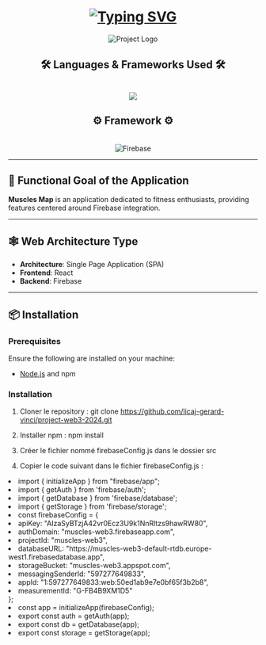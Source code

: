 <h1 align="center">
  <a href="https://git.io/typing-svg">
    <img src="https://readme-typing-svg.demolab.com?font=Fira+Code&weight=500&size=35&duration=4000&pause=1000&color=237BA1&center=true&vCenter=true&width=500&height=70&lines=Hi+There!%F0%9F%91%8B;Web+3+Project" alt="Typing SVG" />
  </a>
</h1>

<p align="center">
  <img alt="Project Logo" src="[https://ibb.co/qxFpHzT]" />
</p>

<h2 align="center">🛠️ Languages & Frameworks Used 🛠️</h2>
<br/>
<div align="center">
  <a href="https://skillicons.dev">
    <img src="https://skillicons.dev/icons?i=js,html,css,react" /><br>
  </a>
</div>

<h2 align="center">⚙️ Framework ⚙️</h2>
<br>
<div align="center">
  <img src="https://skillicons.dev/icons?i=firebase" alt="Firebase" />
</div>

---

## 🎯 Functional Goal of the Application

**Muscles Map** is an application dedicated to fitness enthusiasts, providing features centered around Firebase integration.

---

## 🕸️ Web Architecture Type

- **Architecture**: Single Page Application (SPA)
- **Frontend**: React
- **Backend**: Firebase

---

## 📦 Installation

### Prerequisites

Ensure the following are installed on your machine:
- [Node.js](https://nodejs.org/) and npm

### Installation

1. Cloner le repository : 
  git clone https://github.com/licaj-gerard-vinci/project-web3-2024.git

2. Installer npm :
  npm install

3. Créer le fichier nommé firebaseConfig.js dans le dossier src

4. Copier le code suivant dans le fichier firebaseConfig.js :

<div>
<li>import { initializeApp } from "firebase/app";</li>
<li>import { getAuth } from 'firebase/auth';</li>
<li>import { getDatabase } from 'firebase/database';</li>
<li>import { getStorage } from 'firebase/storage';</li>

<li>const firebaseConfig = {</li>
  <li>apiKey: "AIzaSyBTzjA42vr0Ecz3U9k1NnRltzs9hawRW80",</li>
  <li>authDomain: "muscles-web3.firebaseapp.com",</li>
  <li>projectId: "muscles-web3",</li>
  <li>databaseURL: "https://muscles-web3-default-rtdb.europe-west1.firebasedatabase.app",</li>
  <li>storageBucket: "muscles-web3.appspot.com",</li>
  <li>messagingSenderId: "597277649833",</li>
  <li>appId: "1:597277649833:web:50ed1ab9e7e0bf65f3b2b8",</li>
  <li>measurementId: "G-FB4B9XM1D5"</li>
};

<li>const app = initializeApp(firebaseConfig);</li>
<li>export const auth = getAuth(app);</li> 
<li>export const db = getDatabase(app);</li>
<li>export const storage = getStorage(app);</li>

</div>

</div>
</ul>
